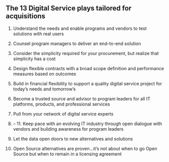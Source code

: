 ## The 13 Digital Service plays tailored for acquisitions

1. Understand the needs and enable programs and vendors to test solutions with real users

2. Counsel program managers to deliver an end-to-end solution

3. Consider the simplicity required for your procurement, but realize that simplicity has a cost

4. Design flexible contracts with a broad scope definition and performance measures based on outcomes

5. Build in financial flexibility to support a quality digital service project for today’s needs and tomorrow’s

6. Become a trusted source and advisor to program leaders for all IT platforms, products, and professional services

7. Pull from your network of digital service experts

8. – 11. Keep pace with an evolving IT industry through open dialogue with vendors and building awareness for program leaders

12. Let the data open doors to new alternatives and solutions

13. Open Source alternatives are proven…it’s not about when to go Open Source but when to remain in a licensing agreement

